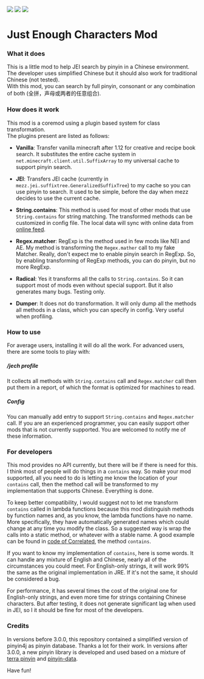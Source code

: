 [![][2]][1] 
[![][3]][1]
[![][8]][9]

# Just Enough Characters Mod

### What it does

This is a little mod to help JEI search by pinyin in a Chinese environment.  
The developer uses simplified Chinese
but it should also work for traditional Chinese (not tested).  
With this mod, you can search by full pinyin, 
consonant or any combination of both (全拼，声母或两者的任意组合).

### How does it work

This mod is a coremod using a plugin based system for class transformation.  
The plugins present are listed as follows:

- __Vanilla__: Transfer vanilla minecraft after 1.12 for creative and recipe
book search. It substitutes the entire cache system in
`net.minecraft.client.util.SuffixArray` to my universal cache to support
pinyin search.

- __JEI__: Transfers JEI cache (currently in 
`mezz.jei.suffixtree.GeneralizedSuffixTree`) to my cache so you can use
pinyin to search. It used to be simple, before the day when mezz decides
to use the current cache.

- __String.contains__: This method is used for most of other mods that use
`String.contains` for string matching. The transformed methods can be
customized in config file. The local data will sync with online data from
[online feed][4].

- __Regex.matcher__: RegExp is the method used in few mods like NEI and AE.
My method is transforming the `Regex.mather` call to my fake Matcher.
Really, don't expect me to enable pinyin search in RegExp. So, by enabling
transforming of RegExp methods, you can do pinyin, but no more RegExp.

- __Radical__: Yes it transforms all the calls to `String.contains`.
So it can support most of mods even without special support. But it also
generates many bugs. Testing only.

- __Dumper__: It does not do transformation. It will only dump all the
methods all methods in a class, which you can specify in config.
Very useful when profiling.

### How to use

For average users, installing it will do all the work. For advanced
users, there are some tools to play with:

##### /jech profile

It collects all methods with `String.contains` call and `Regex.matcher` 
call then put them in a report, of which the format is optimized for
machines to read.

##### Config

You can manually add entry to support `String.contains` and `Regex.matcher`
call. If you are an experienced programmer, you can easily support other
mods that is not currently supported. You are welcomed to notify me of
these information.

### For developers

This mod provides no API currently, but there will be if there is need
for this. I think most of people will do things in a `contains` way.
So make your mod supported, all you need to do is letting me know the
location of your `contains` call, then the method call will be transformed
to my implementation that supports Chinese. Everything is done.

To keep better compatibility, I would suggest not to let me transform
`contains` called in lambda functions because this mod distinguish methods
by function names and, as you know, the lambda functions have no name.
More specifically, they have automatically generated names which could
change at any time you modify the class. So a suggested way is wrap the
calls into a static method, or whatever with a stable name. A good 
example can be found in [code of Correlated][5], the method `contains`.

If you want to know my implementation of `contains`, here is some words.
It can handle any mixture of English and Chinese, nearly all of the 
circumstances you could meet. For English-only strings, it will work 99%
the same as the original implementation in JRE. If it's not the same,
it should be considered a bug. 

For performance, it has several times the cost of the original one
for English-only strings, and even more time for strings containing
Chinese characters. But after testing, it does not generate significant
lag when used in JEI, so I it should be fine for most of the developers.

### Credits

In versions before 3.0.0, this repository contained a simplified version 
of pinyin4j as pinyin database. Thanks a lot for their work. In versions
after 3.0.0, a new pinyin library is developed and used based on a
mixture of [terra pinyin][6] and [pinyin-data][7].

Have fun!

[1]: https://minecraft.curseforge.com/projects/just-enough-characters
[2]: http://cf.way2muchnoise.eu/full_just-enough-characters_downloads.svg
[3]: http://cf.way2muchnoise.eu/versions/just-enough-characters.svg
[4]: https://github.com/Towdium/JustEnoughCharacters/blob/1.12.0/feed.json
[5]: https://github.com/elytra/Correlated/blob/1.12.1/src/main/java/com/elytradev/correlated/C28n.java
[6]: https://github.com/rime/rime-terra-pinyin
[7]: https://github.com/mozillazg/pinyin-data
[8]: https://img.shields.io/discord/517485644163973120.svg?logo=discord
[9]: https://discord.gg/M3fNfTW
